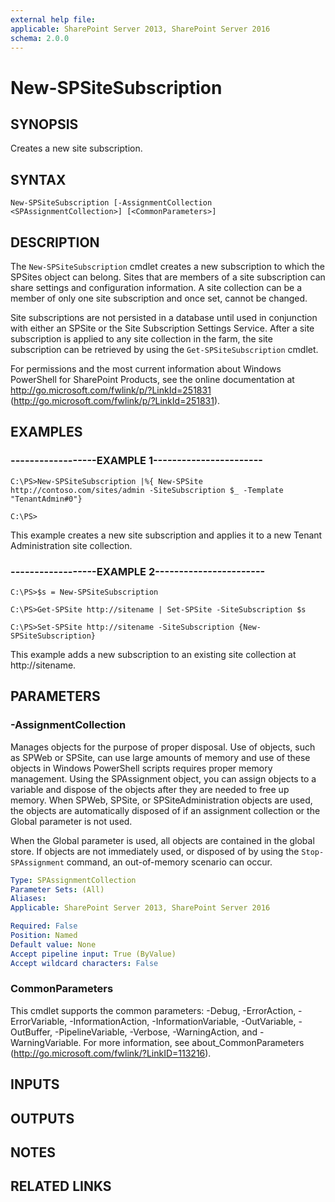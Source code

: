 ```yaml
---
external help file: 
applicable: SharePoint Server 2013, SharePoint Server 2016
schema: 2.0.0
---
```


# New-SPSiteSubscription

## SYNOPSIS
Creates a new site subscription.


## SYNTAX

```
New-SPSiteSubscription [-AssignmentCollection <SPAssignmentCollection>] [<CommonParameters>]
```

## DESCRIPTION
The `New-SPSiteSubscription` cmdlet creates a new subscription to which the SPSites object can belong. 
Sites that are members of a site subscription can share settings and configuration information.
A site collection can be a member of only one site subscription and once set, cannot be changed.

Site subscriptions are not persisted in a database until used in conjunction with either an SPSite or the Site Subscription Settings Service.
After a site subscription is applied to any site collection in the farm, the site subscription can be retrieved by using the `Get-SPSiteSubscription` cmdlet.

For permissions and the most current information about Windows PowerShell for SharePoint Products, see the online documentation at http://go.microsoft.com/fwlink/p/?LinkId=251831 (http://go.microsoft.com/fwlink/p/?LinkId=251831).


## EXAMPLES

### ------------------EXAMPLE 1-----------------------
```
C:\PS>New-SPSiteSubscription |%{ New-SPSite http://contoso.com/sites/admin -SiteSubscription $_ -Template "TenantAdmin#0"}

C:\PS>
```

This example creates a new site subscription and applies it to a new Tenant Administration site collection.


### ------------------EXAMPLE 2-----------------------
```
C:\PS>$s = New-SPSiteSubscription

C:\PS>Get-SPSite http://sitename | Set-SPSite -SiteSubscription $s

C:\PS>Set-SPSite http://sitename -SiteSubscription {New-SPSiteSubscription}
```

This example adds a new subscription to an existing site collection at http://sitename.


## PARAMETERS

### -AssignmentCollection
Manages objects for the purpose of proper disposal.
Use of objects, such as SPWeb or SPSite, can use large amounts of memory and use of these objects in Windows PowerShell scripts requires proper memory management.
Using the SPAssignment object, you can assign objects to a variable and dispose of the objects after they are needed to free up memory.
When SPWeb, SPSite, or SPSiteAdministration objects are used, the objects are automatically disposed of if an assignment collection or the Global parameter is not used.

When the Global parameter is used, all objects are contained in the global store.
If objects are not immediately used, or disposed of by using the `Stop-SPAssignment` command, an out-of-memory scenario can occur.

```yaml
Type: SPAssignmentCollection
Parameter Sets: (All)
Aliases: 
Applicable: SharePoint Server 2013, SharePoint Server 2016

Required: False
Position: Named
Default value: None
Accept pipeline input: True (ByValue)
Accept wildcard characters: False
```

### CommonParameters
This cmdlet supports the common parameters: -Debug, -ErrorAction, -ErrorVariable, -InformationAction, -InformationVariable, -OutVariable, -OutBuffer, -PipelineVariable, -Verbose, -WarningAction, and -WarningVariable. For more information, see about_CommonParameters (http://go.microsoft.com/fwlink/?LinkID=113216).

## INPUTS

## OUTPUTS

## NOTES

## RELATED LINKS

